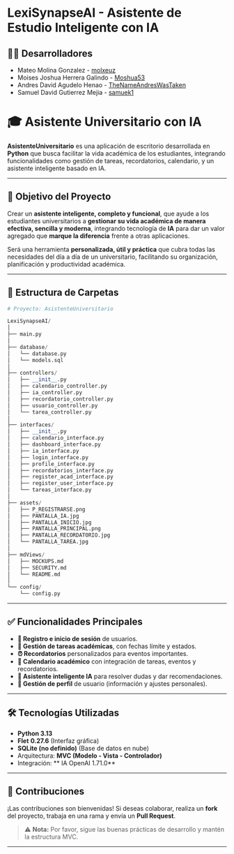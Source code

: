 # LexiSynapseAI - Asistente de Estudio Inteligente con IA

## 👨‍💻 Desarrolladores
- Mateo Molina Gonzalez - [molxeuz](https://github.com/molxeuz)  
- Moises Joshua Herrera Galindo - [Moshua53](https://github.com/Moshua53)  
- Andres David Agudelo Henao - [TheNameAndresWasTaken](https://github.com/TheNameAndresWasTaken)  
- Samuel David Gutierrez Mejia - [samuek1](https://github.com/samuek1)  


# 🎓 Asistente Universitario con IA

**AsistenteUniversitario** es una aplicación de escritorio desarrollada en **Python** que busca facilitar la vida académica de los estudiantes, integrando funcionalidades como gestión de tareas, recordatorios, calendario, y un asistente inteligente basado en IA.  

---

## 🎯 Objetivo del Proyecto

Crear un **asistente inteligente, completo y funcional**, que ayude a los estudiantes universitarios a **gestionar su vida académica de manera efectiva, sencilla y moderna**, integrando tecnología de **IA** para dar un valor agregado que **marque la diferencia** frente a otras aplicaciones.  

Será una herramienta **personalizada, útil y práctica** que cubra todas las necesidades del día a día de un universitario, facilitando su organización, planificación y productividad académica.  

---

## 🚀 Estructura de Carpetas

```python
# Proyecto: AsistenteUniversitario

LexiSynapseAI/
│
├── main.py
│
├── database/
│   └── database.py
│   └── models.sql
│
├── controllers/
│   ├── __init__.py
│   ├── calendario_controller.py
│   ├── ia_controller.py
│   ├── recordatorio_controller.py
│   ├── usuario_controller.py
│   └── tarea_controller.py
│
├── interfaces/
│   ├── __init__.py
│   ├── calendario_interface.py
│   ├── dashboard_interface.py
│   ├── ia_interface.py
│   ├── login_interface.py
│   ├── profile_interface.py
│   ├── recordatorios_interface.py
│   ├── register_acad_interface.py
│   ├── register_user_interface.py
│   └── tareas_interface.py
│
├── assets/
│   ├── P_REGISTRARSE.png
│   ├── PANTALLA_IA.jpg
│   ├── PANTALLA_INICIO.jpg
│   ├── PANTALLA_PRINCIPAL.png
│   ├── PANTALLA_RECORDATORIO.jpg
│   └── PANTALLA_TAREA.jpg
│
├── mdViews/
│   ├── MOCKUPS.md
│   ├── SECURITY.md
│   └── README.md
│
└── config/
    └── config.py
```
---

## ✅ Funcionalidades Principales

- **🔑 Registro e inicio de sesión** de usuarios.
- **📝 Gestión de tareas académicas**, con fechas límite y estados.
- **⏰ Recordatorios** personalizados para eventos importantes.
- **📅 Calendario académico** con integración de tareas, eventos y recordatorios.
- **🤖 Asistente inteligente IA** para resolver dudas y dar recomendaciones.
- **👤 Gestión de perfil** de usuario (información y ajustes personales).

---

## 🛠 Tecnologías Utilizadas

- **Python 3.13**
- **Flet** **0.27.6** (Interfaz gráfica)
- **SQLite (no definido)** (Base de datos en nube)
- Arquitectura: **MVC (Modelo - Vista - Controlador)**
- Integración: ** IA OpenAI 1.71.0**

---

## 🤝 Contribuciones

¡Las contribuciones son bienvenidas! Si deseas colaborar, realiza un **fork** del proyecto, trabaja en una rama y envía un **Pull Request**.  

> ⚠️ **Nota:** Por favor, sigue las buenas prácticas de desarrollo y mantén la estructura MVC.

---
